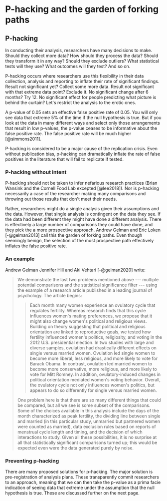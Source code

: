 # P-hacking and the garden of forking paths

## P-hacking

In conducting their analysis, researchers have many decisions to make. Should they collect more data? How should they process the data? Should they transform it in any way? Should they exclude outliers? What statistical tests will they use? What outcomes will they test? And so on.

P-hacking occurs where researchers use this flexibility in their data collection, analysis and reporting to inflate their rate of significant findings. Result not significant yet? Collect some more data. Result not significant with that extreme data point? Exclude it. No significant change after 6 months? Try 12. No significant effect for people predicting what picture is behind the curtain? Let's restrict the analysis to the erotic ones.

A p-value of 0.05 sets an effective false positive rate of 0.05. You will only see data that extreme 5% of the time if the null hypothesis is true. But if you look at the data in many different ways and select only those arrangements that result in low p-values, the p-value ceases to be informative about the false positive rate. The false positive rate will be much higher [@simmons2011].

P-hacking is considered to be a major cause of the replication crisis. Even without publication bias, p-hacking can dramatically inflate the rate of false positives in the literature that will fail to replicate if tested.

### P-hacking without intent

P-hacking should not be taken to infer nefarious research practices (Brian Wansink and the Cornell Food Lab excepted [@lee2018]). Nor is p-hacking necessarily a case of the researcher making many comparisons and throwing out those results that don't meet their needs.

Rather, researchers might do a single analysis given their assumptions and the data. However, that single analysis is contingent on the data they see. If the data had been different they might have done a different analysis. There is effectively a large number of comparisons they could have done, and they pick the a more prospective approach. Andrew Gelman and Eric Loken [-@gelman2013] call this the garden of forking paths. Even though seemingly benign, the selection of the most prospective path effectively inflates the false positive rate.

### An example

Andrew Gelman Jennifer Hill and Aki Vehtari [-@gelman2020] write:

> We demonstrate the last two problems mentioned above --- multiple potential comparisons and the statistical significance filter --- using the example of a research article published in a leading journal of psychology. The article begins:
>
> > Each month many women experience an ovulatory cycle that regulates fertility. Whereas research finds that this cycle influences women's mating preferences, we propose that it might also change women's political and religious views. Building on theory suggesting that political and religious orientation are linked to reproductive goals, we tested how fertility influenced women's politics, religiosity, and voting in the 2012 U.S. presidential election. In two studies with large and diverse samples, ovulation had drastically different effects on single versus married women. Ovulation led single women to become more liberal, less religious, and more likely to vote for Barack Obama. In contrast, ovulation led married women to become more conservative, more religious, and more likely to vote for Mitt Romney. In addition, ovulatory-induced changes in political orientation mediated women's voting behavior. Overall, the ovulatory cycle not only influences women's politics, but appears to do so differently for single versus married women.
>
> One problem here is that there are so many different things that could be compared, but all we see is some subset of the comparisons. Some of the choices available in this analysis include the days of the month characterized as peak fertility, the dividing line between single and married (in this particular study, unmarried but partnered women were counted as married), data exclusion rules based on reports of menstrual cycle length and timing, and the decision of which interactions to study. Given all these possibilities, it is no surprise at all that statistically significant comparisons turned up; this would be expected even were the data generated purely by noise.

### Preventing p-hacking

There are many proposed solutions for p-hacking. The major solution is pre-registration of analysis plans. These transparently commit researchers to an approach, meaning that we can then take the p-value as a prima facie indication of seeing data that extreme under the assumption that the null hypothesis is true. These are discussed further on the next page.